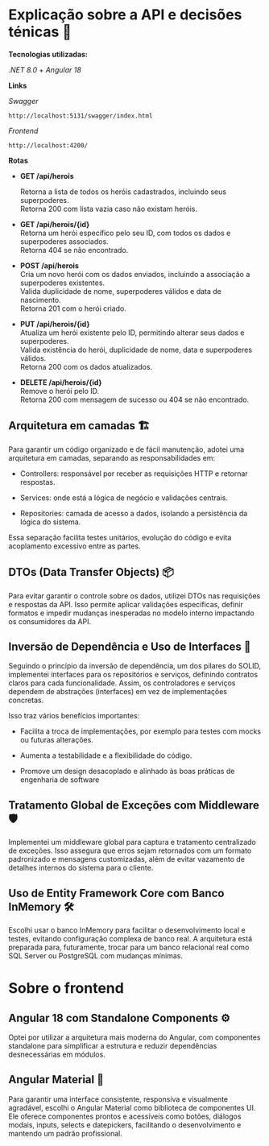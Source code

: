 
# Explicação sobre a API e decisões ténicas 🚀

**Tecnologias utilizadas:**

*.NET 8.0* + *Angular 18*

**Links**

*Swagger*

    http://localhost:5131/swagger/index.html

*Frontend*

    http://localhost:4200/

**Rotas**

- **GET /api/herois**

  Retorna a lista de todos os heróis cadastrados, incluindo seus superpoderes.  
  Retorna 200 com lista vazia caso não existam heróis.

- **GET /api/herois/{id}**  
  Retorna um herói específico pelo seu ID, com todos os dados e superpoderes associados.  
  Retorna 404 se não encontrado.

- **POST /api/herois**  
  Cria um novo herói com os dados enviados, incluindo a associação a superpoderes existentes.  
  Valida duplicidade de nome, superpoderes válidos e data de nascimento.  
  Retorna 201 com o herói criado.

- **PUT /api/herois/{id}**  
  Atualiza um herói existente pelo ID, permitindo alterar seus dados e superpoderes.  
  Valida existência do herói, duplicidade de nome, data e superpoderes válidos.  
  Retorna 200 com os dados atualizados.

- **DELETE /api/herois/{id}**  
  Remove o herói pelo ID.  
  Retorna 200 com mensagem de sucesso ou 404 se não encontrado.

## Arquitetura em camadas 🏗️

Para garantir um código organizado e de fácil manutenção, adotei uma arquitetura em camadas, separando as responsabilidades em:

- Controllers: responsável por receber as requisições HTTP e retornar respostas.

- Services: onde está a lógica de negócio e validações centrais.

- Repositories: camada de acesso a dados, isolando a persistência da lógica do sistema.

Essa separação facilita testes unitários, evolução do código e evita acoplamento excessivo entre as partes.
## DTOs (Data Transfer Objects) 📦

Para evitar garantir o controle sobre os dados, utilizei DTOs nas requisições e respostas da API. Isso permite aplicar validações específicas, definir formatos e impedir mudanças inesperadas no modelo interno impactando os consumidores da API.
## Inversão de Dependência e Uso de Interfaces  🔄

Seguindo o princípio da inversão de dependência, um dos pilares do SOLID, implementei interfaces para os repositórios e serviços, definindo contratos claros para cada funcionalidade. Assim, os controladores e serviços dependem de abstrações (interfaces) em vez de implementações concretas.

Isso traz vários benefícios importantes:

- Facilita a troca de implementações, por exemplo para testes com mocks ou futuras alterações.

- Aumenta a testabilidade e a flexibilidade do código.

- Promove um design desacoplado e alinhado às boas práticas de engenharia de software
## Tratamento Global de Exceções com Middleware 🛡️

Implementei um middleware global para captura e tratamento centralizado de exceções. Isso assegura que erros sejam retornados com um formato padronizado e mensagens customizadas, além de evitar vazamento de detalhes internos do sistema para o cliente.
## Uso de Entity Framework Core com Banco InMemory 🛠️

Escolhi usar o banco InMemory para facilitar o desenvolvimento local e testes, evitando configuração complexa de banco real. A arquitetura está preparada para, futuramente, trocar para um banco relacional real como SQL Server ou PostgreSQL com mudanças mínimas.
# Sobre o frontend

## Angular 18 com Standalone Components ⚙️

Optei por utilizar a arquitetura mais moderna do Angular, com componentes standalone para simplificar a estrutura e reduzir dependências desnecessárias em módulos.

## Angular Material 🎨

Para garantir uma interface consistente, responsiva e visualmente agradável, escolhi o Angular Material como biblioteca de componentes UI. Ele oferece componentes prontos e acessíveis como botões, diálogos modais, inputs, selects e datepickers, facilitando o desenvolvimento e mantendo um padrão profissional.
